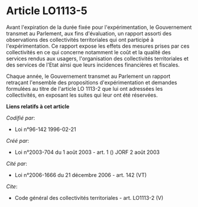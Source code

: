 # Article LO1113-5

Avant l'expiration de la durée fixée pour l'expérimentation, le Gouvernement transmet au Parlement, aux fins d'évaluation, un
rapport assorti des observations des collectivités territoriales qui ont participé à l'expérimentation. Ce rapport expose les
effets des mesures prises par ces collectivités en ce qui concerne notamment le coût et la qualité des services rendus aux
usagers, l'organisation des collectivités territoriales et des services de l'Etat ainsi que leurs incidences financières et
fiscales. 

Chaque année, le Gouvernement transmet au Parlement un rapport retraçant l'ensemble des propositions d'expérimentation et
demandes formulées au titre de l'article LO 1113-2 que lui ont adressées les collectivités, en exposant les suites qui leur
ont été réservées.

**Liens relatifs à cet article**

_Codifié par_:

  - Loi n°96-142 1996-02-21

_Créé par_:

  - Loi n°2003-704 du 1 août 2003 - art. 1 () JORF 2 août 2003

_Cité par_:

  - Loi n°2006-1666 du 21 décembre 2006 - art. 142 (VT)

_Cite_:

  - Code général des collectivités territoriales - art. LO1113-2 (V)
